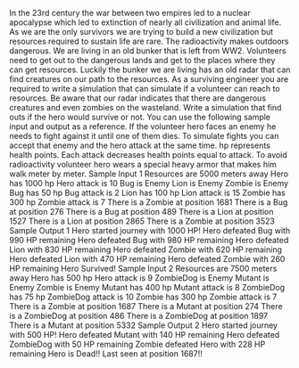 In the 23rd century the war between two empires led to a nuclear apocalypse which led to
extinction of nearly all civilization and animal life. As we are the only survivors we are trying to build
a new civilization but resources required to sustain life are rare. The radioactivity makes outdoors
dangerous. We are living in an old bunker that is left from WW2. Volunteers need to get out to the
dangerous lands and get to the places where they can get resources. Luckily the bunker we are
living has an old radar that can find creatures on our path to the resources. As a surviving engineer
you are required to write a simulation that can simulate if a volunteer can reach to resources. Be
aware that our radar indicates that there are dangerous creatures and even zombies on the
wasteland.
Write a simulation that find outs if the hero would survive or not. You can use the following sample
input and output as a reference. If the volunteer hero faces an enemy he needs to fight against it
until one of them dies. To simulate fights you can accept that enemy and the hero attack at the
same time. hp represents health points. Each attack decreases health points equal to attack. To
avoid radioactivity volunteer hero wears a special heavy armor that makes him walk meter by
meter.
Sample Input 1
Resources are 5000 meters away
Hero has 1000 hp
Hero attack is 10
Bug is Enemy
Lion is Enemy
Zombie is Enemy
Bug has 50 hp
Bug attack is 2
Lion has 100 hp
Lion attack is 15
Zombie has 300 hp
Zombie attack is 7
There is a Zombie at position 1681
There is a Bug at position 276
There is a Bug at position 489
There is a Lion at position 1527
There is a Lion at position 2865
There is a Zombie at position 3523
Sample Output 1
Hero started journey with 1000 HP!
Hero defeated Bug with 990 HP remaining
Hero defeated Bug with 980 HP remaining
Hero defeated Lion with 830 HP remaining
Hero defeated Zombie with 620 HP remaining
Hero defeated Lion with 470 HP remaining
Hero defeated Zombie with 260 HP remaining
Hero Survived!
Sample Input 2
Resources are 7500 meters away
Hero has 500 hp
Hero attack is 9
ZombieDog is Enemy
Mutant is Enemy
Zombie is Enemy
Mutant has 400 hp
Mutant attack is 8
ZombieDog has 75 hp
ZombieDog attack is 10
Zombie has 300 hp
Zombie attack is 7
There is a Zombie at position 1687
There is a Mutant at position 274
There is a ZombieDog at position 486
There is a ZombieDog at position 1897
There is a Mutant at position 5332
Sample Output 2
Hero started journey with 500 HP!
Hero defeated Mutant with 140 HP remaining
Hero defeated ZombieDog with 50 HP remaining
Zombie defeated Hero with 228 HP remaining
Hero is Dead!! Last seen at position 1687!!
